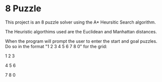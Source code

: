 # 8 Puzzle 

This project is an 8 puzzle solver using the A* Heursitic Search algorithm. 

The Heuristic algorthims used are the Euclidean and Manhattan distances.

When the program will prompt the user to enter the start and goal puzzles. Do so in the format "1 2 3 4 5 6 7 8 0" 
for the grid:

1 2 3

4 5 6 

7 8 0



